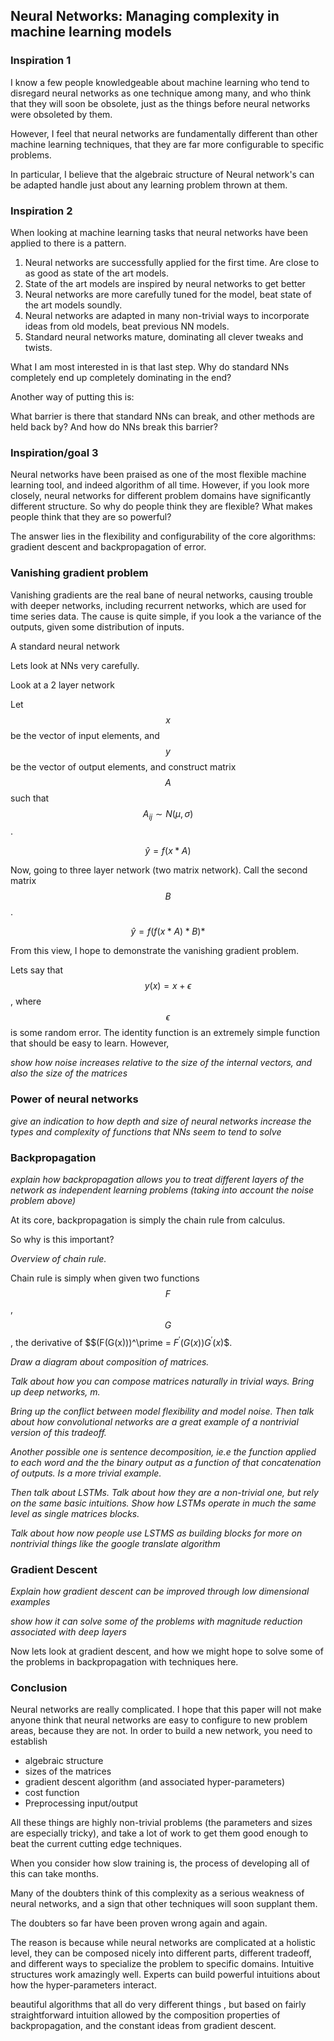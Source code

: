 ## Neural Networks: Managing complexity in machine learning models

### Inspiration 1


I know a few people knowledgeable about machine learning who tend to disregard neural networks as one technique among many, and who think that they will soon be obsolete, just as the things before neural networks were obsoleted by them.

However, I feel that neural networks are fundamentally different than other machine learning techniques, that they are far more configurable to specific problems.

In particular, I believe that the algebraic structure of Neural network's can be adapted handle just about any learning problem thrown at them.

### Inspiration 2

When looking at machine learning tasks that neural networks have been applied to there is a pattern.

1. Neural networks are successfully applied for the first time. Are close to as good as state of the art models.
2. State of the art models are inspired by neural networks to get better
3. Neural networks are more carefully tuned for the model, beat state of the art models soundly.
4. Neural networks are adapted in many non-trivial ways to incorporate ideas from old models, beat previous NN models.
5. Standard neural networks mature, dominating all clever tweaks and twists.

What I am most interested in is that last step. Why do standard NNs completely end up completely dominating in the end?

Another way of putting this is:

What barrier is there that standard NNs can break, and other methods are held back by? And how do NNs break this barrier?

### Inspiration/goal 3

Neural networks have been praised as one of the most flexible machine learning tool, and indeed algorithm of all time. However, if you look more closely, neural networks for different problem domains have significantly different structure. So why do people think they are flexible? What makes people think that they are so powerful?

The answer lies in the flexibility and configurability of the core algorithms: gradient descent and backpropagation of error.

### Vanishing gradient problem

Vanishing gradients are the real bane of neural networks, causing trouble with deeper networks, including recurrent networks, which are used for time series data. The cause is quite simple, if you look a the variance of the outputs, given some distribution of inputs.

A standard neural network

Lets look at NNs very carefully.

Look at a 2 layer network

Let $$x$$ be the vector of input elements, and $$y$$ be the vector of output elements, and construct matrix $$A$$ such that $$ A_{ij} \sim N(\mu, \sigma)$$.

$$ \hat{y} = f(x*A) $$

Now, going to three layer network (two matrix network). Call the second matrix $$B$$.

$$ \hat{y} = f(f(x*A)*B)* $$

From this view, I hope to demonstrate the vanishing gradient problem.

Lets say that $$y(x) = x + \epsilon$$, where $$\epsilon$$ is some random error. The identity function is an extremely simple function that should be easy to learn. However,

*show how noise increases relative to the size of the internal vectors, and also the size of the matrices*

### Power of neural networks

*give an indication to how depth and size of neural networks increase the types and complexity of functions that NNs seem to tend to solve*

### Backpropagation

*explain how backpropagation allows you to treat different layers of the network as independent learning problems (taking into account the noise problem above)*



At its core, backpropagation is simply the chain rule from calculus.

So why is this important?


*Overview of chain rule.*

Chain rule is simply when given two functions $$F$$,$$G$$, the derivative of $$(F(G(x)))^\prime = $F^\prime(G(x))G^\prime(x)$$.

*Draw a diagram about composition of matrices.*

*Talk about how you can compose matrices naturally in trivial ways. Bring up deep networks, m.*

*Bring up the conflict between model flexibility and model noise. Then talk about how convolutional networks are a great example of a nontrivial version of this tradeoff.*

*Another possible one is sentence decomposition, ie.e the function applied to each word and the the binary output as a function of that concatenation of outputs.  Is a more trivial example.*


*Then talk about LSTMs. Talk about how they are a non-trivial one, but rely on the same basic intuitions. Show how LSTMs operate in much the same level as single matrices blocks.*

*Talk about how now people use LSTMS as building blocks for more on nontrivial things like the google translate algorithm*

### Gradient Descent

*Explain how gradient descent can be improved through low dimensional examples*

*show how it can solve some of the problems with magnitude reduction associated with deep layers*

Now lets look at gradient descent, and how we might hope to solve some of the problems in backpropagation with techniques here.

### Conclusion

Neural networks are really complicated. I hope that this paper will not make anyone think that neural networks are easy to configure to new problem areas, because they are not. In order to build a new network, you need to establish

* algebraic structure
* sizes of the matrices
* gradient descent algorithm (and associated hyper-parameters)
* cost function
* Preprocessing input/output

All these things are highly non-trivial problems (the parameters and sizes are especially tricky), and take a lot of work to get them good enough to beat the current cutting edge techniques.

When you consider how slow training is, the process of developing all of this can take months.

Many of the doubters think of this complexity as a serious weakness of neural networks, and a sign that other techniques will soon supplant them.

The doubters so far have been proven wrong again and again.

The reason is because while neural networks are complicated at a holistic level, they can be composed nicely into different parts, different tradeoff, and different ways to specialize the problem to specific domains. Intuitive structures work amazingly well. Experts can build powerful intuitions about how the hyper-parameters interact.

beautiful algorithms that all do very different things , but based on fairly straightforward intuition allowed by the composition properties of backpropagation, and the constant ideas from gradient descent.
